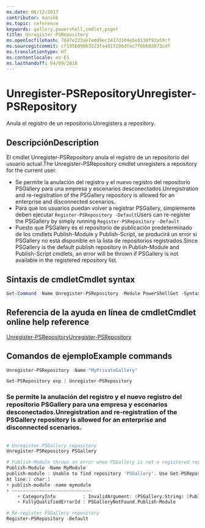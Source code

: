 ```yaml
---
ms.date: 06/12/2017
contributor: manikb
ms.topic: reference
keywords: gallery,powershell,cmdlet,psget
title: Unregister-PSRepository
ms.openlocfilehash: 7847e223ae7edd9ec2417d104e5e8130f92a59cf
ms.sourcegitcommit: cf195b090b3223fa4917206dfec7f0b603873cdf
ms.translationtype: HT
ms.contentlocale: es-ES
ms.lasthandoff: 04/09/2018
---
```

# <a name="unregister-psrepository"></a><span data-ttu-id="113a2-103">Unregister-PSRepository</span><span class="sxs-lookup"><span data-stu-id="113a2-103">Unregister-PSRepository</span></span>

<span data-ttu-id="113a2-104">Anula el registro de un repositorio.</span><span class="sxs-lookup"><span data-stu-id="113a2-104">Unregisters a repository.</span></span>

## <a name="description"></a><span data-ttu-id="113a2-105">Descripción</span><span class="sxs-lookup"><span data-stu-id="113a2-105">Description</span></span>

<span data-ttu-id="113a2-106">El cmdlet Unregister-PSRepository anula el registro de un repositorio del usuario actual.</span><span class="sxs-lookup"><span data-stu-id="113a2-106">The Unregister-PSRepository cmdlet unregisters a repository for the current user.</span></span>
- <span data-ttu-id="113a2-107">Se permite la anulación del registro y el nuevo registro del repositorio PSGallery para una empresa y escenarios desconectados.</span><span class="sxs-lookup"><span data-stu-id="113a2-107">Unregistration and re-registration of the PSGallery repository is allowed for an enterprise and disconnected scenarios.</span></span>
- <span data-ttu-id="113a2-108">Para que los usuarios puedan volver a registrar PSGallery, simplemente deben ejecutar `Register-PSRepository -Default`</span><span class="sxs-lookup"><span data-stu-id="113a2-108">Users can re-register the PSGallery by simply running `Register-PSRepository -Default`</span></span>
- <span data-ttu-id="113a2-109">Puesto que PSGallery es el repositorio de publicación predeterminado de los cmdlets Publish-Module y Publish-Script, se producirá un error si PSGallery no está disponible en la lista de repositorios registrados.</span><span class="sxs-lookup"><span data-stu-id="113a2-109">Since PSGallery is the default publish repository in Publish-Module and Publish-Script cmdlets, an error will be thrown if PSGallery is not available in the registered repository list.</span></span>

## <a name="cmdlet-syntax"></a><span data-ttu-id="113a2-110">Sintaxis de cmdlet</span><span class="sxs-lookup"><span data-stu-id="113a2-110">Cmdlet syntax</span></span>

```powershell
Get-Command -Name Unregister-PSRepository -Module PowerShellGet -Syntax
```
## <a name="cmdlet-online-help-reference"></a><span data-ttu-id="113a2-111">Referencia de la ayuda en línea de cmdlet</span><span class="sxs-lookup"><span data-stu-id="113a2-111">Cmdlet online help reference</span></span>

[<span data-ttu-id="113a2-112">Unregister-PSRepository</span><span class="sxs-lookup"><span data-stu-id="113a2-112">Unregister-PSRepository</span></span>](http://go.microsoft.com/fwlink/?LinkID=517130)

## <a name="example-commands"></a><span data-ttu-id="113a2-113">Comandos de ejemplo</span><span class="sxs-lookup"><span data-stu-id="113a2-113">Example commands</span></span>

```powershell
Unregister-PSRepository -Name "MyPrivateGallery"

Get-PSRepository exp | Unregister-PSRepository
```

### <a name="unregistration-and-re-registration-of-the-psgallery-repository-is-allowed-for-an-enterprise-and-disconnected-scenarios"></a><span data-ttu-id="113a2-114">Se permite la anulación del registro y el nuevo registro del repositorio PSGallery para una empresa y escenarios desconectados.</span><span class="sxs-lookup"><span data-stu-id="113a2-114">Unregistration and re-registration of the PSGallery repository is allowed for an enterprise and disconnected scenarios.</span></span>
```powershell

# Unregister PSGallery repository
Unregister-PSRepository PSGallery

# Publish-Module throws an error when PSGallery is not a registered repository
Publish-Module -Name MyModule
publish-module : Unable to find repository 'PSGallery'. Use Get-PSRepository to see all available repositories. Try again after specifying a valid repository name. You can use 'Register-PSRepository -Default' to register the PSGallery repository.
At line:1 char:1
+ publish-module -name mymodule
+ ~~~~~~~~~~~~~~~~~~~~~~~~~~~~~
    + CategoryInfo          : InvalidArgument: (PSGallery:String) [Publish-Module], ArgumentException
    + FullyQualifiedErrorId : PSGalleryNotFound,Publish-Module

# Re-register PSGallery repository
Register-PSRepository -Default
```